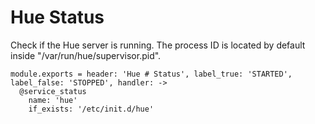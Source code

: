 
# Hue Status

Check if the Hue server is running. The process ID is located by default
inside "/var/run/hue/supervisor.pid".

    module.exports = header: 'Hue # Status', label_true: 'STARTED', label_false: 'STOPPED', handler: ->
      @service_status
        name: 'hue'
        if_exists: '/etc/init.d/hue'
